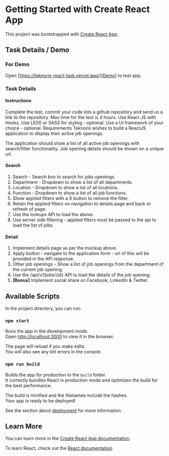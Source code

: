 # Getting Started with Create React App

This project was bootstrapped with [Create React App](https://github.com/facebook/create-react-app).

## Task Details / Demo

### For Demo

Open [https://teknorix-react-task.vercel.app/](Demo) to test app.

### Task Details

#### Instructions

Complete the test, commit your code into a github repository and send us a link to the repository.
Max time for the test is 4 hours.
Use React JS with Hooks.
Use LESS or SASS for styling - optional.
Use a UI framework of your choice - optional.
Requirements
Teknorix wishes to build a ReactJS application to display their active job openings.

The application should show a list of all active job openings with search/filter functionality. Job opening details should be shown on a unique url.

#### Search

1. Search - Search box to search for jobs openings.
2. Department - Dropdown to show a list of all departments.
3. Location - Dropdown to show a list of all locations.
4. Function - Dropdown to show a list of all job functions.
5. Show applied filters with a X button to remove the filter.
6. Retain the applied filters on navigation to details page and back or refresh of page.
7. Use the lookups API to load the above.
8. Use server side filtering - applied filters must be passed to the api to load the list of jobs.

#### Detail

1. Implement details page as per the mockup above.
2. Apply button - navigate to the application form - url of this will be provided in the API response.
3. Other job openings - Show a list of job openings from the department of the current job opening.
4. Use the /api/v1/jobs/{id} API to load the details of the job opening.
5. **[Bonus]** Implement social share on Facebook, LinkedIn & Twitter.

## Available Scripts

In the project directory, you can run:

### `npm start`

Runs the app in the development mode.\
Open [http://localhost:3000](http://localhost:3000) to view it in the browser.

The page will reload if you make edits.\
You will also see any lint errors in the console.

### `npm run build`

Builds the app for production to the `build` folder.\
It correctly bundles React in production mode and optimizes the build for the best performance.

The build is minified and the filenames include the hashes.\
Your app is ready to be deployed!

See the section about [deployment](https://facebook.github.io/create-react-app/docs/deployment) for more information.

## Learn More

You can learn more in the [Create React App documentation](https://facebook.github.io/create-react-app/docs/getting-started).

To learn React, check out the [React documentation](https://reactjs.org/).
